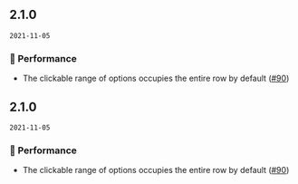 ## 2.1.0

`2021-11-05`

### 💎 Performance

- The clickable range of options occupies the entire row by default ([#90](https://github.com/arco-design/arco-design-vue/pull/90))


## 2.1.0

`2021-11-05`

### 💎 Performance

- The clickable range of options occupies the entire row by default ([#90](https://github.com/arco-design/arco-design-vue/pull/90))

